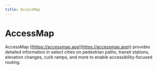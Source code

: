 ```yaml
---
title: AccessMap
---
```


# AccessMap

AccessMap ([https://accessmap.app](https://accessmap.app)) provides detailed information in select cities on pedestrian paths, transit stations, elevation changes, curb ramps, and more to enable accessibility-focused routing.
